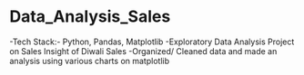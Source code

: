 # Data_Analysis_Sales
-Tech Stack:- Python, Pandas, Matplotlib
-Exploratory Data Analysis Project on Sales Insight of Diwali Sales
-Organized/ Cleaned data and made an analysis using various charts on
matplotlib

